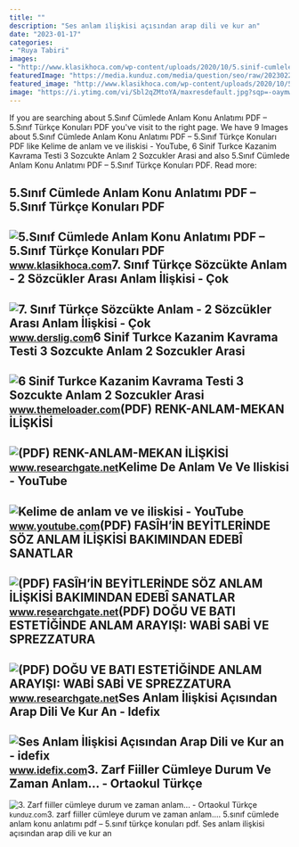 ```yaml
---
title: ""
description: "Ses anlam i̇lişkisi açısından arap dili ve kur an"
date: "2023-01-17"
categories:
- "Ruya Tabiri"
images:
- "http://www.klasikhoca.com/wp-content/uploads/2020/10/5.sinif-cumleler-arasi-anlam-iliskisi-konu-anlatimi-pdf.png"
featuredImage: "https://media.kunduz.com/media/question/seo/raw/20230223163130751193-3836001.jpg?h=512"
featured_image: "http://www.klasikhoca.com/wp-content/uploads/2020/10/5.sinif-cumleler-arasi-anlam-iliskisi-konu-anlatimi-pdf.png"
image: "https://i.ytimg.com/vi/Sbl2qZMtoYA/maxresdefault.jpg?sqp=-oaymwEmCIAKENAF8quKqQMa8AEB-AHIAYAC6AKKAgwIABABGGUgVChIMA8=&amp;rs=AOn4CLA04b-RUJvjV51CCIDLxJgYtUIkog"
---
```


If you are searching about 5.Sınıf Cümlede Anlam Konu Anlatımı PDF – 5.Sınıf Türkçe Konuları PDF you've visit to the right page. We have 9 Images about 5.Sınıf Cümlede Anlam Konu Anlatımı PDF – 5.Sınıf Türkçe Konuları PDF like Kelime de anlam ve ve iliskisi - YouTube, 6 Sinif Turkce Kazanim Kavrama Testi 3 Sozcukte Anlam 2 Sozcukler Arasi and also 5.Sınıf Cümlede Anlam Konu Anlatımı PDF – 5.Sınıf Türkçe Konuları PDF. Read more:

5.Sınıf Cümlede Anlam Konu Anlatımı PDF – 5.Sınıf Türkçe Konuları PDF
---------------------------------------------------------------------

 ![5.Sınıf Cümlede Anlam Konu Anlatımı PDF – 5.Sınıf Türkçe Konuları PDF](http://www.klasikhoca.com/wp-content/uploads/2020/10/5.sinif-cumleler-arasi-anlam-iliskisi-konu-anlatimi-pdf.png) <small>www.klasikhoca.com</small>7. Sınıf Türkçe Sözcükte Anlam - 2 Sözcükler Arası Anlam İlişkisi - Çok
-----------------------------------------------------------------------

 ![7. Sınıf Türkçe Sözcükte Anlam - 2 Sözcükler Arası Anlam İlişkisi - Çok](https://files.derslig.com/1/f9baf7d70580b3ec8baa1126230057f7/thumb_sozcukte-anlam-2-sozcukler-arasi-anlam-iliskisi-cok-anlamlilik.jpg) <small>www.derslig.com</small>6 Sinif Turkce Kazanim Kavrama Testi 3 Sozcukte Anlam 2 Sozcukler Arasi
-----------------------------------------------------------------------

 ![6 Sinif Turkce Kazanim Kavrama Testi 3 Sozcukte Anlam 2 Sozcukler Arasi](https://i0.wp.com/files.derslig.com/1/3f65f185a83c3e6e3da69c57207995c1/thumb_ipek-yolunda-turkler-3-meb-kazanim-kavrama-testi.jpg?resize=650,400) <small>www.themeloader.com</small>(PDF) RENK-ANLAM-MEKAN İLİŞKİSİ
-------------------------------

 ![(PDF) RENK-ANLAM-MEKAN İLİŞKİSİ](https://i1.rgstatic.net/publication/292670620_RENK-ANLAM-MEKAN_ILISKISI/links/6401e5920cf1030a566cb27a/largepreview.png) <small>www.researchgate.net</small>Kelime De Anlam Ve Ve Iliskisi - YouTube
----------------------------------------

 ![Kelime de anlam ve ve iliskisi - YouTube](https://i.ytimg.com/vi/Sbl2qZMtoYA/maxresdefault.jpg?sqp=-oaymwEmCIAKENAF8quKqQMa8AEB-AHIAYAC6AKKAgwIABABGGUgVChIMA8=&rs=AOn4CLA04b-RUJvjV51CCIDLxJgYtUIkog) <small>www.youtube.com</small>(PDF) FASÎH’İN BEYİTLERİNDE SÖZ ANLAM İLİŞKİSİ BAKIMINDAN EDEBÎ SANATLAR
------------------------------------------------------------------------

 ![(PDF) FASÎH’İN BEYİTLERİNDE SÖZ ANLAM İLİŞKİSİ BAKIMINDAN EDEBÎ SANATLAR](https://i1.rgstatic.net/publication/354338254_FASIH'IN_BEYITLERINDE_SOZ_ANLAM_ILISKISI_BAKIMINDAN_EDEBI_SANATLAR/links/627c23d737329433d9a8731e/largepreview.png) <small>www.researchgate.net</small>(PDF) DOĞU VE BATI ESTETİĞİNDE ANLAM ARAYIŞI: WABİ SABİ VE SPREZZATURA
----------------------------------------------------------------------

 ![(PDF) DOĞU VE BATI ESTETİĞİNDE ANLAM ARAYIŞI: WABİ SABİ VE SPREZZATURA](https://i1.rgstatic.net/publication/360270540_DOGU_VE_BATI_ESTETIGINDE_ANLAM_ARAYISI_WABI_SABI_VE_SPREZZATURA_ILISKISI/links/626cee77b277c02187d788d3/largepreview.png) <small>www.researchgate.net</small>Ses Anlam İlişkisi Açısından Arap Dili Ve Kur An - Idefix
---------------------------------------------------------

 ![Ses Anlam İlişkisi Açısından Arap Dili ve Kur an - idefix](https://image01.idefix.com/resize/384/0/product/292969/ses-anlam-iliskisi-acisindan-arap-dili-ve-kur-an-643777adbfcfb.jpg) <small>www.idefix.com</small>3. Zarf Fiiller Cümleye Durum Ve Zaman Anlam... - Ortaokul Türkçe
-----------------------------------------------------------------

 ![3. Zarf fiiller cümleye durum ve zaman anlam... - Ortaokul Türkçe](https://media.kunduz.com/media/question/seo/raw/20230223163130751193-3836001.jpg?h=512) <small>kunduz.com</small>3\. zarf fiiller cümleye durum ve zaman anlam.... 5.sınıf cümlede anlam konu anlatımı pdf – 5.sınıf türkçe konuları pdf. Ses anlam i̇lişkisi açısından arap dili ve kur an
